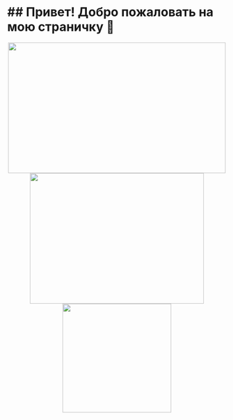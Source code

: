 <h1>
##                                                      Привет! Добро пожаловать на мою страничку 👋
</h1>


<div id="header" align="center">
 <img src="https://media.giphy.com/media/v1.Y2lkPTc5MGI3NjExdnl3cXpsNjFlMnZpeTFqOHJwMHhrZW5kYjdhcTZobGRnYnJiN3VxeCZlcD12MV9pbnRlcm5hbF9naWZfYnlfaWQmY3Q9Zw/J3KCHKTEqkZuxAW6OQ/giphy.gif" width="500" height="300"/>
</div>


<div id="header" align="center">
 <img src="https://media.giphy.com/media/v1.Y2lkPTc5MGI3NjExbjI3c3Q1a2dpa2p5b3h6dDd6cXY2ZmF3eDR3d3p1bm9wa2xrN2phbyZlcD12MV9pbnRlcm5hbF9naWZfYnlfaWQmY3Q9Zw/HUplkVCPY7jTW/giphy.gif" width="400" height="300"/>
</div>

     
<div id="header" align="center">
 <img src=
"https://media.giphy.com/media/fen8hZws2UoPaaahL2/giphy.gif" " width="250"/>
</div>


